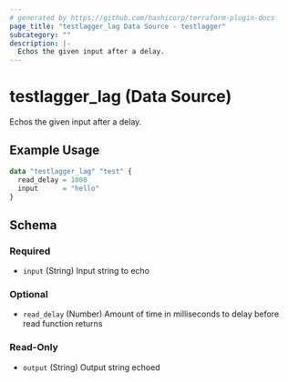 ```yaml
---
# generated by https://github.com/hashicorp/terraform-plugin-docs
page_title: "testlagger_lag Data Source - testlagger"
subcategory: ""
description: |-
  Echos the given input after a delay.
---
```


# testlagger_lag (Data Source)

Echos the given input after a delay.

## Example Usage

```terraform
data "testlagger_lag" "test" {
  read_delay = 1000
  input      = "hello"
}
```

<!-- schema generated by tfplugindocs -->
## Schema

### Required

- `input` (String) Input string to echo

### Optional

- `read_delay` (Number) Amount of time in milliseconds to delay before read function returns

### Read-Only

- `output` (String) Output string echoed
